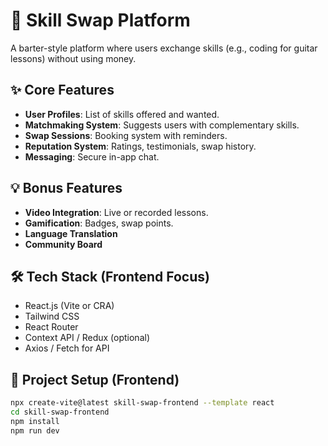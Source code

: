 # 🎯 Skill Swap Platform

A barter-style platform where users exchange skills (e.g., coding for guitar lessons) without using money.

## ✨ Core Features

- **User Profiles**: List of skills offered and wanted.
- **Matchmaking System**: Suggests users with complementary skills.
- **Swap Sessions**: Booking system with reminders.
- **Reputation System**: Ratings, testimonials, swap history.
- **Messaging**: Secure in-app chat.

## 💡 Bonus Features

- **Video Integration**: Live or recorded lessons.
- **Gamification**: Badges, swap points.
- **Language Translation**
- **Community Board**

## 🛠 Tech Stack (Frontend Focus)

- React.js (Vite or CRA)
- Tailwind CSS
- React Router
- Context API / Redux (optional)
- Axios / Fetch for API

## 🚀 Project Setup (Frontend)

```bash
npx create-vite@latest skill-swap-frontend --template react
cd skill-swap-frontend
npm install
npm run dev
